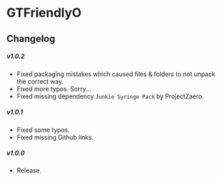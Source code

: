 # GTFriendlyO

## Changelog

##### v1.0.2

* Fixed packaging mistakes which caused files & folders to not unpack the correct way.
* Fixed more typos. Sorry...
* Fixed missing dependency `Junkie Syringe Pack` by ProjectZaero.

##### v1.0.1

* Fixed some typos.
* Fixed missing Github links.

##### v1.0.0

* Release.
